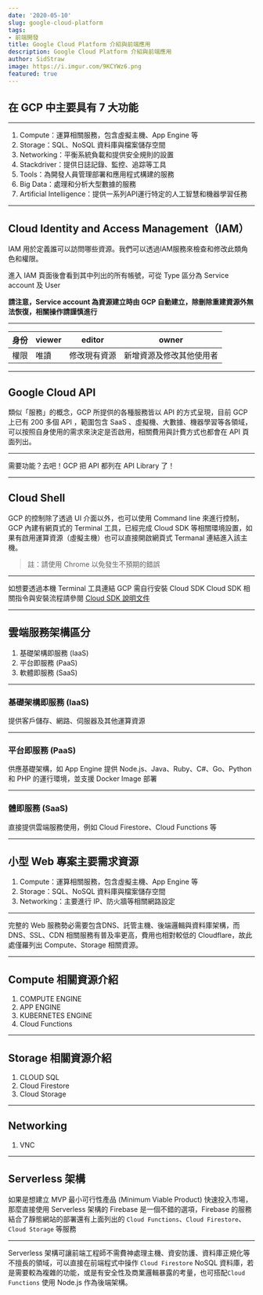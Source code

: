 ```yaml
---
date: '2020-05-10'
slug: google-cloud-platform
tags:
- 前端開發
title: Google Cloud Platform 介紹與前端應用
description: Google Cloud Platform 介紹與前端應用
author: SidStraw
image: https://i.imgur.com/9KCYWz6.png
featured: true
---
```


## 在 GCP 中主要具有 7 大功能

----

1. Compute：運算相關服務，包含虛擬主機、App Engine 等
1. Storage：SQL、NoSQL 資料庫與檔案儲存空間
1. Networking：平衡系統負載和提供安全規則的設置
1. Stackdriver：提供日誌記錄、監控、追踪等工具
1. Tools：為開發人員管理部署和應用程式構建的服務
1. Big Data：處理和分析大型數據的服務
1. Artificial Intelligence：提供一系列API運行特定的人工智慧和機器學習任務

---

## Cloud Identity and Access Management（IAM）
IAM 用於定義誰可以訪問哪些資源。我們可以透過IAM服務來檢查和修改此類角色和權限。

進入 IAM 頁面後會看到其中列出的所有帳號，可從 Type 區分為 Service account 及 User

**請注意，Service account 為資源建立時由 GCP 自動建立，除刪除重建資源外無法恢復，相關操作請謹慎進行**

----

|身份|viewer|editor|owner|
|---|---|---|---|
|權限|唯讀|修改現有資源|新增資源及修改其他使用者|

---

## Google Cloud API
類似「服務」的概念，GCP 所提供的各種服務皆以 API 的方式呈現，目前 GCP 上已有 200 多個 API ，範圍包含 SaaS 、虛擬機、大數據、機器學習等各領域，可以按照自身使用的需求來決定是否啟用，相關費用與計費方式也都會在 API 頁面列出。

----

需要功能？去吧！GCP 把 API 都列在 API Library 了！

---

## Cloud Shell
GCP 的控制除了透過 UI 介面以外，也可以使用 Command line 來進行控制，GCP 內建有網頁式的 Terminal 工具，已經完成 Cloud SDK 等相關環境設置，如果有啟用運算資源（虛擬主機）也可以直接開啟網頁式 Termanal 連結進入該主機。
>註：請使用 Chrome 以免發生不預期的錯誤

----

如想要透過本機 Terminal 工具連結 GCP 需自行安裝 Cloud SDK 
Cloud SDK 相關指令與安裝流程請參閱 [Cloud SDK 說明文件](https://cloud.google.com/sdk/gcloud/)

---

## 雲端服務架構區分
1. 基礎架構即服務 (IaaS)
1. 平台即服務 (PaaS)
1. 軟體即服務 (SaaS)

----

### 基礎架構即服務 (IaaS)
提供客戶儲存、網路、伺服器及其他運算資源

----

### 平台即服務 (PaaS)
供應基礎架構，如 App Engine 提供 Node.js、Java、Ruby、C#、Go、Python 和 PHP 的運行環境，並支援 Docker Image 部署

----

### 體即服務 (SaaS)
直接提供雲端服務使用，例如 Cloud Firestore、Cloud Functions 等

---

## 小型 Web 專案主要需求資源
1. Compute：運算相關服務，包含虛擬主機、App Engine 等
1. Storage：SQL、NoSQL 資料庫與檔案儲存空間
2. Networking：主要進行 IP、防火牆等相關網路設定

----

完整的 Web 服務勢必需要包含DNS、託管主機、後端邏輯與資料庫架構，而 DNS、SSL、CDN 相關服務有普及率更高，費用也相對較低的 Cloudflare，故此處僅羅列出 Compute、Storage 相關資源。

---

## Compute 相關資源介紹
1. COMPUTE ENGINE
3. APP ENGINE
4. KUBERNETES ENGINE
5. Cloud Functions

---

## Storage 相關資源介紹
1. CLOUD SQL
2. Cloud Firestore
3. Cloud Storage

---

## Networking
1. VNC

---

## Serverless 架構
如果是想建立 MVP 最小可行性產品 (Minimum Viable Product) 快速投入市場，那麼直接使用 Serverless 架構的 Firebase 是一個不錯的選項，Firebase 的服務結合了靜態網站的部署還有上面列出的 `Cloud Functions`、`Cloud Firestore`、`Cloud Storage` 等服務

----

Serverless 架構可讓前端工程師不需費神處理主機、資安防護、資料庫正規化等不擅長的領域，可以直接在前端程式中操作 `Cloud Firestore` NoSQL 資料庫，若是需要較為複雜的功能，或是有安全性及商業邏輯暴露的考量，也可搭配`Cloud Functions` 使用 Node.js 作為後端架構。